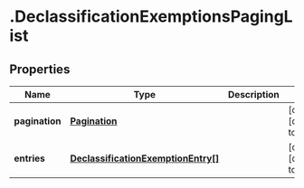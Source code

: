 # .DeclassificationExemptionsPagingList

## Properties
Name | Type | Description | Notes
------------ | ------------- | ------------- | -------------
**pagination** | [**Pagination**](Pagination.md) |  | [optional] [default to null]
**entries** | [**DeclassificationExemptionEntry[]**](DeclassificationExemptionEntry.md) |  | [optional] [default to null]


